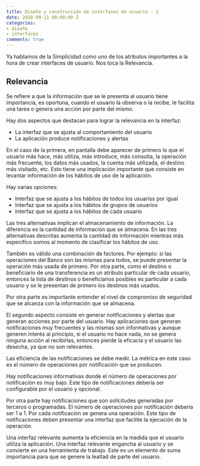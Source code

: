 ```yaml
---
title: Diseño y construcción de interfases de usuario - 2
date: 2010-09-11 08:00:00 Z
categories:
- diseño
- interfaces
comments: true
---
```


Ya hablamos de la Simplicidad como uno de los atributos importantes a la hora de crear interfaces de usuario. Nos toca la Relevancia.

## Relevancia

Se refiere a que la información que se le presenta al usuario tiene importancia, es oportuna, cuando el usuario la observa o la recibe, le facilita una tarea o genera una acción por parte del mismo.

Hay dos aspectos que destacan para lograr la relevancia en la interfaz:

- La interfaz que se ajusta al comportamiento del usuario
- La aplicación produce notificaciones y alertas

En el caso de la primera, en pantalla debe aparecer de primero lo que el usuario más hace, más utiliza, más introduce, más consulta, la operación más frecuente, los datos más usados, la cuenta más utilizada, el destino más visitado, etc. Esto tiene una implicación importante que consiste en levantar información de los hábitos de uso de la aplicación.

Hay varias opciones:
- Interfaz que se ajusta a los hábitos de todos los usuarios por igual
- Interfaz que se ajusta a los hábitos de grupos de usuarios
- Interfaz que se ajusta a los hábitos de cada usuario

Las tres alternativas implican el almacenamiento de información. La diferencia es la cantidad de información que se almacena. En las tres alternativas descritas aumenta la cantidad de información mientras más específico somos al momento de clasificar los hábitos de uso.

También es válido una combinación de factores. Por ejemplo: si las operaciones del Banco son las mismas para todos, se puede presentar la operación más usada de primero. Por otra parte, como el destino o beneficiario de una transferencia es un atributo particular de cada usuario, entonces la lista de destinos o beneficiarios posibles es particular a cada usuario y se le presentan de primero los destinos más usados.

Por otra parte es importante entender el nivel de compromiso de seguridad que se alcanza con la información que se almacena.

El segundo aspecto consiste en generar notificaciones y alertas que generan acciones por parte del usuario. Hay aplicaciones que generan notificaciones muy frecuentes y las mismas son informativas y aunque generen interés al principio, si el usuario no hace nada, no se genera ninguna acción al recibirlas, entonces pierde la eficacia y el usuario las desecha, ya que no son relevantes.

Las eficiencia de las notificaciones se debe medir. La métrica en este caso es el número de operaciones por notificación que se producen.

Hay notificaciones informativas donde el número de operaciones por notificación es muy bajo. Este tipo de notificaciones debería ser configurable por el usuario y opcional.

Por otra parte hay notificaciones que son solicitudes generadas por terceros o programadas. El número de operaciones por notificación debería ser 1 a 1. Por cada notificación se genera una operación. Este tipo de notificaciones deben presentar una interfaz que facilite la ejecución de la operación.

Una interfaz relevante aumenta la eficiencia en la medida que el usuario utiliza la aplicación. Una interfaz relevante engancha al usuario y se convierte en una herramienta de trabajo. Este es un elemento de suma importancia para que se genere la lealtad de parte del usuario.
